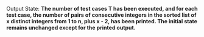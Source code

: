 Output State: **The number of test cases T has been executed, and for each test case, the number of pairs of consecutive integers in the sorted list of x distinct integers from 1 to n, plus x - 2, has been printed. The initial state remains unchanged except for the printed output.**